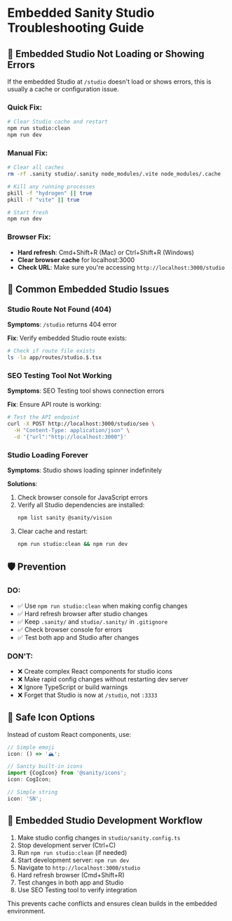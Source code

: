 # Embedded Sanity Studio Troubleshooting Guide

## 🚨 Embedded Studio Not Loading or Showing Errors

If the embedded Studio at `/studio` doesn't load or shows errors, this is usually a cache or configuration issue.

### Quick Fix:

```bash
# Clear Studio cache and restart
npm run studio:clean
npm run dev
```

### Manual Fix:

```bash
# Clear all caches
rm -rf .sanity studio/.sanity node_modules/.vite node_modules/.cache

# Kill any running processes
pkill -f "hydrogen" || true
pkill -f "vite" || true

# Start fresh
npm run dev
```

### Browser Fix:

- **Hard refresh**: Cmd+Shift+R (Mac) or Ctrl+Shift+R (Windows)
- **Clear browser cache** for localhost:3000
- **Check URL**: Make sure you're accessing `http://localhost:3000/studio`

## 🔧 Common Embedded Studio Issues

### Studio Route Not Found (404)

**Symptoms**: `/studio` returns 404 error

**Fix**: Verify embedded Studio route exists:

```bash
# Check if route file exists
ls -la app/routes/studio.$.tsx
```

### SEO Testing Tool Not Working

**Symptoms**: SEO Testing tool shows connection errors

**Fix**: Ensure API route is working:

```bash
# Test the API endpoint
curl -X POST http://localhost:3000/studio/seo \
  -H "Content-Type: application/json" \
  -d '{"url":"http://localhost:3000"}'
```

### Studio Loading Forever

**Symptoms**: Studio shows loading spinner indefinitely

**Solutions**:

1. Check browser console for JavaScript errors
2. Verify all Studio dependencies are installed:
   ```bash
   npm list sanity @sanity/vision
   ```
3. Clear cache and restart:
   ```bash
   npm run studio:clean && npm run dev
   ```

## 🛡️ Prevention

### DO:

- ✅ Use `npm run studio:clean` when making config changes
- ✅ Hard refresh browser after studio changes
- ✅ Keep `.sanity/` and `studio/.sanity/` in `.gitignore`
- ✅ Check browser console for errors
- ✅ Test both app and Studio after changes

### DON'T:

- ❌ Create complex React components for studio icons
- ❌ Make rapid config changes without restarting dev server
- ❌ Ignore TypeScript or build warnings
- ❌ Forget that Studio is now at `/studio`, not `:3333`

## 📝 Safe Icon Options

Instead of custom React components, use:

```javascript
// Simple emoji
icon: () => '🏔️';

// Sanity built-in icons
import {CogIcon} from '@sanity/icons';
icon: CogIcon;

// Simple string
icon: 'SN';
```

## 🔄 Embedded Studio Development Workflow

1. Make studio config changes in `studio/sanity.config.ts`
2. Stop development server (Ctrl+C)
3. Run `npm run studio:clean` (if needed)
4. Start development server: `npm run dev`
5. Navigate to `http://localhost:3000/studio`
6. Hard refresh browser (Cmd+Shift+R)
7. Test changes in both app and Studio
8. Use SEO Testing tool to verify integration

This prevents cache conflicts and ensures clean builds in the embedded environment.
